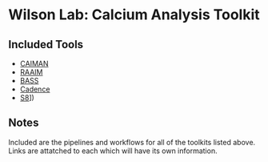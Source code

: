 # Wilson Lab: Calcium Analysis Toolkit
## Included Tools
- [CAIMAN]([https://github.com/flatironinstitute/CaImAn])
- [RAAIM]([https://github.com/aedobyns/lab])
- [BASS]([https://github.com/drcgw/bass])
- [Cadence]([https://github.com/asenicos/cadence])
- [S8]([https://github.com/franccm/s8)])

## Notes
Included are the pipelines and workflows for all of the toolkits listed above. Links are attatched to each which will have its own information.


